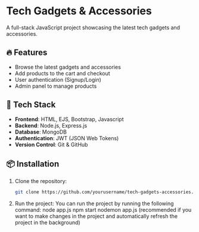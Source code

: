# Tech Gadgets & Accessories

A full-stack JavaScript project showcasing the latest tech gadgets and accessories.

## 🔥 Features
- Browse the latest gadgets and accessories
- Add products to the cart and checkout
- User authentication (Signup/Login)
- Admin panel to manage products

## 🚀 Tech Stack
- **Frontend**: HTML, EJS, Bootstrap, Javascript
- **Backend**: Node.js, Express.js
- **Database**: MongoDB
- **Authentication**: JWT (JSON Web Tokens)
- **Version Control**: Git & GitHub

## 📦 Installation
1. Clone the repository:
   ```sh
   git clone https://github.com/yourusername/tech-gadgets-accessories.git

2. Run the project:
   You can run the project by running the following command:
      node app.js
      npm start
      nodemon app.js (recommended if you want to make changes in the project and automatically refresh the project in the background)
